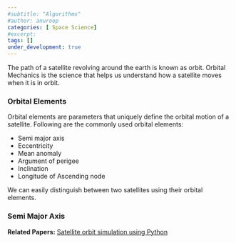 ```yaml
---
#subtitle: "Algorithms"
#author: anuroop
categories: [ Space Science]
#excerpt: 
tags: []
under_development: true
---
```


The path of a satellite revolving around the earth is known as orbit. Orbital Mechanics is the science that helps us understand how a satellite moves when it is in orbit.

### Orbital Elements

Orbital elements are parameters that uniquely define the orbital motion of a satellite. Following are the commonly used orbital elements:
* Semi major axis
* Eccentricity
* Mean anomaly
* Argument of perigee
* Inclination
* Longitude of Ascending node

We can easily distinguish between two satellites using their orbital elements. 

### Semi Major Axis

**Related Papers:** <a href="">Satellite orbit simulation using Python</a>

